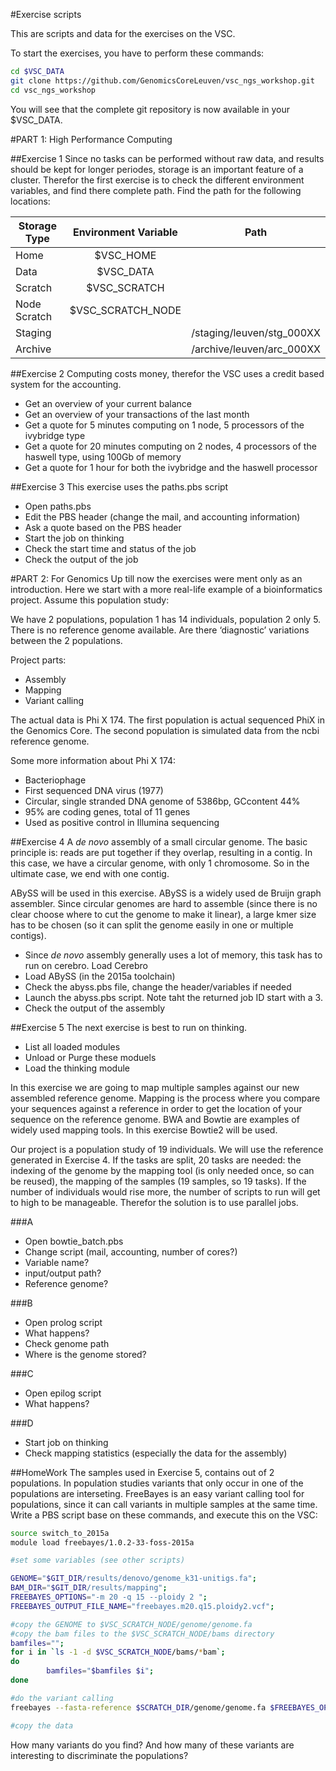 #Exercise scripts

This are scripts and data for the exercises on the VSC.

To start the exercises, you have to perform these commands:

```bash
cd $VSC_DATA
git clone https://github.com/GenomicsCoreLeuven/vsc_ngs_workshop.git
cd vsc_ngs_workshop
```

You will see that the complete git repository is now available in your $VSC_DATA.

#PART 1: High Performance Computing

##Exercise 1
Since no tasks can be performed without raw data, and results should be kept for longer periodes, storage is an important feature of a cluster. Therefor the first exercise is to check the different environment variables, and find there complete path.
Find the path for the following locations:


| Storage Type | Environment Variable | Path |
|--------------|:--------------------:|------|
| Home | $VSC_HOME | |
| Data | $VSC_DATA | |
| Scratch | $VSC_SCRATCH | |
| Node Scratch | $VSC_SCRATCH_NODE | |
| Staging | | /staging/leuven/stg_000XX |
| Archive | | /archive/leuven/arc_000XX |

##Exercise 2
Computing costs money, therefor the VSC uses a credit based system for the accounting.
- Get an overview of your current balance
- Get an overview of your transactions of the last month
- Get a quote for 5 minutes computing on 1 node, 5 processors of the ivybridge type
- Get a quote for 20 minutes computing on 2 nodes, 4 processors of the haswell type, using 100Gb of memory
- Get a quote for 1 hour for both the ivybridge and the haswell processor

##Exercise 3
This exercise uses the paths.pbs script
- Open paths.pbs
- Edit the PBS header (change the mail, and accounting information)
- Ask a quote based on the PBS header
- Start the job on thinking
- Check the start time and status of the job
- Check the output of the job

#PART 2: For Genomics
Up till now the exercises were ment only as an introduction. Here we start with a more real-life example of a bioinformatics project.
Assume this population study:

We have 2 populations, population 1 has 14 individuals, population 2 only 5.
There is no reference genome available.
Are there ‘diagnostic’ variations between the 2 populations.

Project parts:
- Assembly
- Mapping
- Variant calling

The actual data is Phi X 174. The first population is actual sequenced PhiX in the Genomics Core. The second population is simulated data from the ncbi reference genome.


Some more information about Phi X 174: 
- Bacteriophage
- First sequenced DNA virus (1977)
- Circular, single stranded DNA genome of 5386bp, GCcontent 44%
- 95% are coding genes, total of 11 genes
- Used as positive control in Illumina sequencing

##Exercise 4
A *de novo* assembly of a small circular genome. The basic principle is: reads are put together if they overlap, resulting in a contig. In this case, we have a circular genome, with only 1 chromosome. So in the ultimate case, we end with one contig.

ABySS will be used in this exercise. ABySS is a widely used de Bruijn graph assembler. Since circular genomes are hard to assemble (since there is no clear choose where to cut the genome to make it linear), a large kmer size has to be chosen (so it can split the genome easily in one or multiple contigs).
- Since *de novo* assembly generally uses a lot of memory, this task has to run on cerebro. Load Cerebro
- Load ABySS (in the 2015a toolchain)
- Check the abyss.pbs file, change the header/variables if needed
- Launch the abyss.pbs script. Note taht the returned job ID start with a 3.
- Check the output of the assembly

##Exercise 5
The next exercise is best to run on thinking.
- List all loaded modules
- Unload or Purge these moduels
- Load the thinking module

In this exercise we are going to map multiple samples against our new assembled reference genome. Mapping is the process where you compare your sequences against a reference in order to get the location of your sequence on the reference genome. BWA and Bowtie are examples of widely used mapping tools. In this exercise Bowtie2 will be used.

Our project is a population study of 19 individuals. We will use the reference generated in Exercise 4. If the tasks are split, 20 tasks are needed: the indexing of the genome by the mapping tool (is only needed once, so can be reused), the mapping of the samples (19 samples, so 19 tasks). If the number of individuals would rise more, the number of scripts to run will get to high to be manageable. Therefor the solution is to use parallel jobs.

###A
- Open bowtie_batch.pbs
- Change script (mail, accounting, number of cores?)
- Variable name?
- input/output path?
- Reference genome?

###B
- Open prolog script
- What happens?
- Check genome path
- Where is the genome stored?

###C
- Open epilog script
- What happens?

###D
- Start job on thinking
- Check mapping statistics (especially the data for the assembly)

##HomeWork
The samples used in Exercise 5, contains out of 2 populations. In population studies variants that only occur in one of the populations are interseting. FreeBayes is an easy variant calling tool for populations, since it can call variants in multiple samples at the same time. Write a PBS script base on these commands, and execute this on the VSC:

```bash
source switch_to_2015a
module load freebayes/1.0.2-33-foss-2015a

#set some variables (see other scripts)

GENOME="$GIT_DIR/results/denovo/genome_k31-unitigs.fa";
BAM_DIR="$GIT_DIR/results/mapping";
FREEBAYES_OPTIONS="-m 20 -q 15 --ploidy 2 ";
FREEBAYES_OUTPUT_FILE_NAME="freebayes.m20.q15.ploidy2.vcf";

#copy the GENOME to $VSC_SCRATCH_NODE/genome/genome.fa
#copy the bam files to the $VSC_SCRATCH_NODE/bams directory
bamfiles="";
for i in `ls -1 -d $VSC_SCRATCH_NODE/bams/*bam`;
do
        bamfiles="$bamfiles $i";
done

#do the variant calling
freebayes --fasta-reference $SCRATCH_DIR/genome/genome.fa $FREEBAYES_OPTIONS $bamfiles > $SCRATCH_DIR/$FREEBAYES_OUTPUT_FILE_NAME;

#copy the data
```

How many variants do you find? And how many of these variants are interesting to discriminate the populations?




